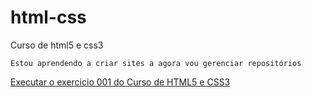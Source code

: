 # html-css
Curso de html5 e css3

    Estou aprendendo a criar sites a agora vou gerenciar repositórios

<a href="https://pedro-programador2014.github.io/html-css/ex01/index.html">Executar o exercicio 001 do Curso de HTML5 e CSS3</a>